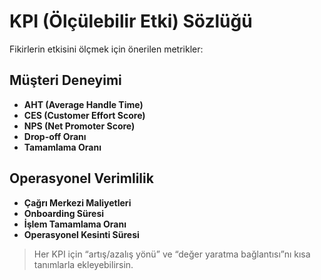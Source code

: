 # KPI (Ölçülebilir Etki) Sözlüğü

Fikirlerin etkisini ölçmek için önerilen metrikler:

## Müşteri Deneyimi
- **AHT (Average Handle Time)**
- **CES (Customer Effort Score)**
- **NPS (Net Promoter Score)**
- **Drop-off Oranı**
- **Tamamlama Oranı**

## Operasyonel Verimlilik
- **Çağrı Merkezi Maliyetleri**
- **Onboarding Süresi**
- **İşlem Tamamlama Oranı**
- **Operasyonel Kesinti Süresi**

> Her KPI için “artış/azalış yönü” ve “değer yaratma bağlantısı”nı kısa tanımlarla ekleyebilirsin.
